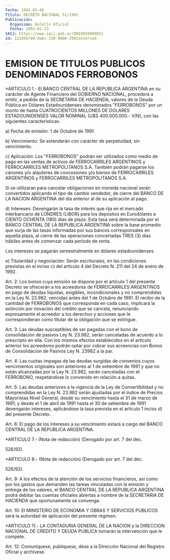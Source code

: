 ```yaml
---
Fecha: 1992-01-06
Título: DECRETO NACIONAL 52/1992
Publicación:
  Organismo: Boletín Oficial
  Fecha: 1992-01-13
SAIJ: https://www.saij.gob.ar/DN19920000052
Id: 123456789-0abc-250-0000-2991soterced
---
```

# EMISION DE TITULOS PUBLICOS DENOMINADOS FERROBONOS

<a id="1"></a>
*ARTICULO 1.- El BANCO CENTRAL DE LA REPUBLICA ARGENTINA en su carácter  de  Agente  Financiero del GOBIERNO NACIONAL, procederá a emitir, a pedido de la  SECRETARIA DE HACIENDA, valores de la Deuda Pública en Dólares Estadounidenses  denominados "FERROBONOS" por un monto de hasta CUATROCIENTOS MILLONES  DE  DOLARES  ESTADOUNIDENSES VALOR    NOMINAL   (U$S  400.000.000.-  V/N),  con  las  siguientes características.

a) Fecha de emisión: 1 de Octubre de 1991.

b) Vencimiento: Se  extenderán  con  carácter  de perpetuidad, sin vencimiento.

c) Aplicación: Los "FERROBONOS" podrán ser utilizados  como  medio de  pago  en  las  ventas  de activos de FERROCARRILES ARGENTINOS y FERROCARRILES  METROPOLITANOS   S.A.  También  podrán  pagarse  los cánones y/o alquileres de concesiones  y/o  bienes de FERROCARRILES ARGENTINOS y FERROCARRILES METROPOLITANOS S.A.

Si  se utilizaran para cancelar obligaciones  en  moneda  nacional serán  convertidos  aplicando el tipo de cambio vendedor, de cierre del  BANCO  DE LA NACION  ARGENTINA  del  día  anterior  al  de  su aplicación al pago.

d) Intereses:  Devengarán la tasa de interés que rija en el mercado interbancario de  LONDRES (LIBOR) para los depósitos en Eurodólares a CIENTO OCHENTA (180)  días  de  plazo. Esta tasa será determinada por  el  BANCO  CENTRAL DE LA REPUBLICA  ARGENTINA  sobre  la  base promedio  que  surja   de  las  tasas  informadas  por  sus  bancos corresponsales en aquella  plaza,  al  cierre  de  las  operaciones concertadas  TRES  (3) días hábiles antes de comenzar cada  período de renta.

Los intereses se pagarán semestralmente en dólares estadounidenses.

e)  Titularidad  y  negociación:    Serán    escriturales,  en  las condiciones previstas en el inciso c) del artículo  4  del  Decreto N. 211 del 24 de enero de 1992.

<a id="2"></a>
Art. 2: Los bonos cuya emisión se dispone por el artículo 1 del presente  Decreto  se  ofrecerán  a los acreedores de FERROCARRILES ARGENTINOS en pago de deudas líquidas,  exigibles,  incondicionales y  no  comprendidas en la Ley N. 23.982, vencidas antes  del  1  de Octubre  de  1991.  El  recibo  de  la  cantidad  de FERROBONOS que corresponda en cada caso, implicará la extinción por  novación  del crédito  que se cancela, renunciando expresamente el acreedor a los derechos y  acciones  que  le  correspondieran  como  titular de la obligación que se extingue.

<a id="3"></a>
Art.  3: Las deudas susceptibles de ser pagadas con el bono de consolidación  de  pasivos  Ley  N.  23.982,  serán  canceladas  de acuerdo a lo prescripto en ella. Con los mismos efectos establecidos  en  el  artículo anterior los acreedores podrán optar por cobrar sus acreencias  con  Bonos  de  Consolidacion de Pasivos Ley N. 23982 a la par.

<a id="4"></a>
Art. 4: Las cuotas impagas de las deudas surgidas de convenios cuyos  vencimientos  originales son anteriores al 1 de setiembre de 1991  y  que  no están alcanzadas  por  la  Ley  N.  23.982,  serán canceladas con  el FERROBONO, respetándose lo convenido en relación a quitas.

<a id="5"></a>
Art.  5:  Las  deudas  anteriores  a  la vigencia de la Ley de Convertibilidad  y  no  comprendidas  en  la Ley  N.  23.982  serán ajustadas por el índice de Precios Mayoristas  Nivel General, desde su vencimiento hasta el 31 de marzo de 1991; y desde  el 1 de abril de  1991  hasta  el  30  de setiembre de 1991 devengarán intereses, aplicándose  la tasa prevista  en  el  artículo  1  inciso  d)  del presente Decreto.

<a id="6"></a>
Art.  6:  El  pago  de los intereses a su vencimiento estará a cargo del BANCO CENTRAL DE LA REPUBLICA ARGENTINA.

<a id="7"></a>
*ARTICULO 7.- (Nota de redacción) (Derogado por art. 7 del dec.

526/92).

<a id="8"></a>
*ARTICULO 8.- (Nota de redacción) (Derogado por art. 7 del dec.

526/92).

<a id="9"></a>
Art.  9:  A  los  efectos  de  la  atención  de  los servicios financieros,  así  como  por  los  gastos  que  demanden las tareas vinculadas  con  la  emisión  y  entrega de los valores,  el  BANCO CENTRAL  DE  LA  REPUBLICA  ARGENTINA  podrá  debitar  las  cuentas oficiales  abiertas  a nombre de  la  SECRETARIA  DE  HACIENDA  que oportunamente se convenga.

<a id="10"></a>
Art. 10: El MINISTERIO DE ECONOMIA Y OBRAS Y SERVICIOS PUBLICOS será la autoridad de aplicación del presente régimen.

<a id="11"></a>
*ARTICULO  11.-  LA  CONTADURIA GENERAL DE LA NACION y la DIRECCION NACIONAL DE CREDITO Y  DEUDA PUBLICA tomarán la intervención que le compete.

<a id="12"></a>
Art. 12: Comuníquese, publíquese, dése a la Dirección Nacional del Registro Oficial y archívese.